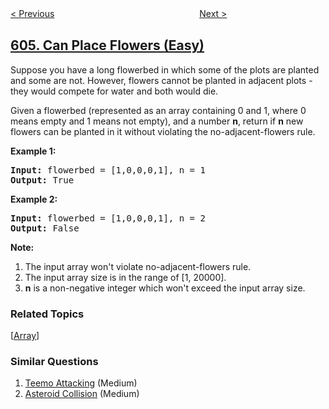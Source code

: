 <!--|This file generated by command(leetcode description); DO NOT EDIT.    |-->
<!--+----------------------------------------------------------------------+-->
<!--|@author    openset <openset.wang@gmail.com>                           |-->
<!--|@link      https://github.com/openset                                 |-->
<!--|@home      https://github.com/tonymontaro/leetcode-hints                        |-->
<!--+----------------------------------------------------------------------+-->

[< Previous](https://github.com/tonymontaro/leetcode-hints/tree/master/problems/design-compressed-string-iterator "Design Compressed String Iterator")
　　　　　　　　　　　　　　　　
[Next >](https://github.com/tonymontaro/leetcode-hints/tree/master/problems/construct-string-from-binary-tree "Construct String from Binary Tree")

## [605. Can Place Flowers (Easy)](https://leetcode.com/problems/can-place-flowers "种花问题")

<p>Suppose you have a long flowerbed in which some of the plots are planted and some are not. However, flowers cannot be planted in adjacent plots - they would compete for water and both would die.</p>

<p>Given a flowerbed (represented as an array containing 0 and 1, where 0 means empty and 1 means not empty), and a number <b>n</b>, return if <b>n</b> new flowers can be planted in it without violating the no-adjacent-flowers rule.</p>

<p><b>Example 1:</b><br />
<pre>
<b>Input:</b> flowerbed = [1,0,0,0,1], n = 1
<b>Output:</b> True
</pre>
</p>

<p><b>Example 2:</b><br />
<pre>
<b>Input:</b> flowerbed = [1,0,0,0,1], n = 2
<b>Output:</b> False
</pre>
</p>

<p><b>Note:</b><br>
<ol>
<li>The input array won't violate no-adjacent-flowers rule.</li>
<li>The input array size is in the range of [1, 20000].</li>
<li><b>n</b> is a non-negative integer which won't exceed the input array size.</li>
</ol>
</p>

### Related Topics
  [[Array](https://github.com/tonymontaro/leetcode-hints/tree/master/tag/array/README.md)]

### Similar Questions
  1. [Teemo Attacking](https://github.com/tonymontaro/leetcode-hints/tree/master/problems/teemo-attacking) (Medium)
  1. [Asteroid Collision](https://github.com/tonymontaro/leetcode-hints/tree/master/problems/asteroid-collision) (Medium)
